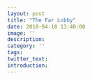 ```yaml
---
layout: post
title: "The Far Lobby"
date: 2018-04-18 13:40:00
image: ''
description:
category: ''
tags:
twitter_text:
introduction:
---
```

